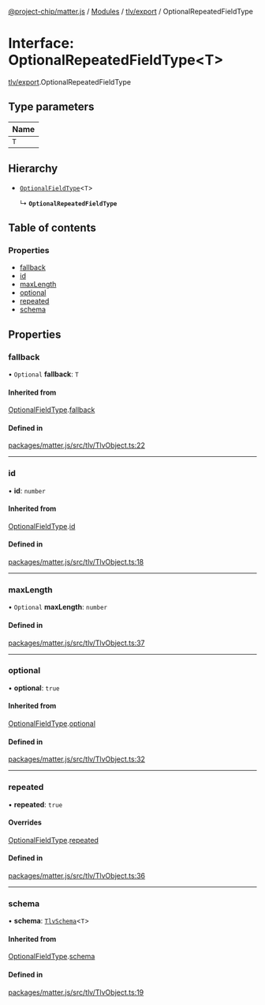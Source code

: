 [@project-chip/matter.js](../README.md) / [Modules](../modules.md) / [tlv/export](../modules/tlv_export.md) / OptionalRepeatedFieldType

# Interface: OptionalRepeatedFieldType\<T\>

[tlv/export](../modules/tlv_export.md).OptionalRepeatedFieldType

## Type parameters

| Name |
| :------ |
| `T` |

## Hierarchy

- [`OptionalFieldType`](tlv_export.OptionalFieldType.md)\<`T`\>

  ↳ **`OptionalRepeatedFieldType`**

## Table of contents

### Properties

- [fallback](tlv_export.OptionalRepeatedFieldType.md#fallback)
- [id](tlv_export.OptionalRepeatedFieldType.md#id)
- [maxLength](tlv_export.OptionalRepeatedFieldType.md#maxlength)
- [optional](tlv_export.OptionalRepeatedFieldType.md#optional)
- [repeated](tlv_export.OptionalRepeatedFieldType.md#repeated)
- [schema](tlv_export.OptionalRepeatedFieldType.md#schema)

## Properties

### fallback

• `Optional` **fallback**: `T`

#### Inherited from

[OptionalFieldType](tlv_export.OptionalFieldType.md).[fallback](tlv_export.OptionalFieldType.md#fallback)

#### Defined in

[packages/matter.js/src/tlv/TlvObject.ts:22](https://github.com/project-chip/matter.js/blob/6d3b6a5d957d88a9231d6ecab4bb41f8133112be/packages/matter.js/src/tlv/TlvObject.ts#L22)

___

### id

• **id**: `number`

#### Inherited from

[OptionalFieldType](tlv_export.OptionalFieldType.md).[id](tlv_export.OptionalFieldType.md#id)

#### Defined in

[packages/matter.js/src/tlv/TlvObject.ts:18](https://github.com/project-chip/matter.js/blob/6d3b6a5d957d88a9231d6ecab4bb41f8133112be/packages/matter.js/src/tlv/TlvObject.ts#L18)

___

### maxLength

• `Optional` **maxLength**: `number`

#### Defined in

[packages/matter.js/src/tlv/TlvObject.ts:37](https://github.com/project-chip/matter.js/blob/6d3b6a5d957d88a9231d6ecab4bb41f8133112be/packages/matter.js/src/tlv/TlvObject.ts#L37)

___

### optional

• **optional**: ``true``

#### Inherited from

[OptionalFieldType](tlv_export.OptionalFieldType.md).[optional](tlv_export.OptionalFieldType.md#optional)

#### Defined in

[packages/matter.js/src/tlv/TlvObject.ts:32](https://github.com/project-chip/matter.js/blob/6d3b6a5d957d88a9231d6ecab4bb41f8133112be/packages/matter.js/src/tlv/TlvObject.ts#L32)

___

### repeated

• **repeated**: ``true``

#### Overrides

[OptionalFieldType](tlv_export.OptionalFieldType.md).[repeated](tlv_export.OptionalFieldType.md#repeated)

#### Defined in

[packages/matter.js/src/tlv/TlvObject.ts:36](https://github.com/project-chip/matter.js/blob/6d3b6a5d957d88a9231d6ecab4bb41f8133112be/packages/matter.js/src/tlv/TlvObject.ts#L36)

___

### schema

• **schema**: [`TlvSchema`](../classes/tlv_export.TlvSchema.md)\<`T`\>

#### Inherited from

[OptionalFieldType](tlv_export.OptionalFieldType.md).[schema](tlv_export.OptionalFieldType.md#schema)

#### Defined in

[packages/matter.js/src/tlv/TlvObject.ts:19](https://github.com/project-chip/matter.js/blob/6d3b6a5d957d88a9231d6ecab4bb41f8133112be/packages/matter.js/src/tlv/TlvObject.ts#L19)
